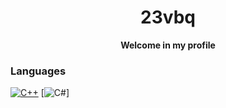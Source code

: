 <h1 align="center">23vbq</h1>
<p align="center">
  <b>Welcome in my profile</b>
</p>

### Languages
[![C++](https://img.shields.io/badge/c++-black?style=for-the-badge&logo=cplusplus)](https://github.com/23vbq)
[![C#](https://img.shields.io/badge/csharp-black?style=for-the-badge&logo=csharp)]
<!---
- 👋 Hi, I’m @23vbq
- 👀 I’m interested in programming, game development, linux community, cats, photography and 3d modeling
- 🌱 I’m currently learning c++, c# and Unity
- 📫 How to reach me:
  - vblackgp123@gmail.com
  - [u/Vblacqe](https://reddit.com/u/Vblacqe)
--->
<!---
23vbq/23vbq is a ✨ special ✨ repository because its `README.md` (this file) appears on your GitHub profile.
You can click the Preview link to take a look at your changes.

- 💞️ I’m looking to collaborate on ...
--->
